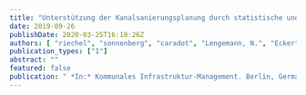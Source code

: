 ```yaml
---
title: "Unterstützung der Kanalsanierungsplanung durch statistische und datengetriebene Alterungsmodelle"
date: 2019-09-26
publishDate: 2020-03-25T16:10:26Z
authors: [ "riechel", "sonnenberg", "caradot", "Lengemann, N.", "Eckert, E.", "Ringe, A.", "rouault" ]
publication_types: ["1"]
abstract: ""
featured: false
publication: " *In:* Kommunales Infrastruktur-Management. Berlin, Germany. 2019-09-26"
---
```


